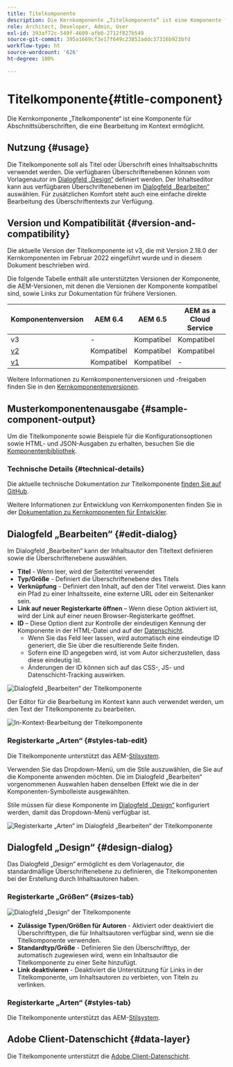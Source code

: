 ```yaml
---
title: Titelkomponente
description: Die Kernkomponente „Titelkomponente“ ist eine Komponente für Abschnittsüberschriften, die eine Bearbeitung im Kontext ermöglicht.
role: Architect, Developer, Admin, User
exl-id: 393af72c-549f-4609-afb0-2712f827b549
source-git-commit: 395a1669cf3e17f649c23852addc37316b923bfd
workflow-type: ht
source-wordcount: '626'
ht-degree: 100%

---
```


# Titelkomponente{#title-component}

Die Kernkomponente „Titelkomponente“ ist eine Komponente für Abschnittsüberschriften, die eine Bearbeitung im Kontext ermöglicht.

## Nutzung {#usage}

Die Titelkomponente soll als Titel oder Überschrift eines Inhaltsabschnitts verwendet werden. Die verfügbaren Überschriftenebenen können vom Vorlagenautor im [Dialogfeld „Design“](#design-dialog) definiert werden. Der Inhaltseditor kann aus verfügbaren Überschriftenebenen im [Dialogfeld „Bearbeiten“](#edit-dialog) auswählen. Für zusätzlichen Komfort steht auch eine einfache direkte Bearbeitung des Überschriftentexts zur Verfügung.

## Version und Kompatibilität {#version-and-compatibility}

Die aktuelle Version der Titelkomponente ist v3, die mit Version 2.18.0 der Kernkomponenten im Februar 2022 eingeführt wurde und in diesem Dokument beschrieben wird.

Die folgende Tabelle enthält alle unterstützten Versionen der Komponente, die AEM-Versionen, mit denen die Versionen der Komponente kompatibel sind, sowie Links zur Dokumentation für frühere Versionen.

| Komponentenversion | AEM 6.4 | AEM 6.5 | AEM as a Cloud Service |
|---|---|---|---|
| v3 | - | Kompatibel | Kompatibel |
| [v2](v2/title.md) | Kompatibel | Kompatibel | Kompatibel |
| [v1](v1/title-v1.md) | Kompatibel | Kompatibel | - |

Weitere Informationen zu Kernkomponentenversionen und -freigaben finden Sie in den [Kernkomponentenversionen](/help/versions.md).

## Musterkomponentenausgabe {#sample-component-output}

Um die Titelkomponente sowie Beispiele für die Konfigurationsoptionen sowie HTML- und JSON-Ausgaben zu erhalten, besuchen Sie die [Komponentenbibliothek](https://adobe.com/go/aem_cmp_library_title_de).

### Technische Details {#technical-details}

Die aktuelle technische Dokumentation zur Titelkomponente [finden Sie auf GitHub](https://adobe.com/go/aem_cmp_tech_title_v2_de).

Weitere Informationen zur Entwicklung von Kernkomponenten finden Sie in der [Dokumentation zu Kernkomponenten für Entwickler](/help/developing/overview.md).

## Dialogfeld „Bearbeiten“ {#edit-dialog}

Im Dialogfeld „Bearbeiten“ kann der Inhaltsautor den Titeltext definieren sowie die Überschriftenebene auswählen.

* **Titel** - Wenn leer, wird der Seitentitel verwendet
* **Typ/Größe** - Definiert die Überschriftenebene des Titels
* **Verknüpfung** - Definiert den Inhalt, auf den der Titel verweist. Dies kann ein Pfad zu einer Inhaltsseite, eine externe URL oder ein Seitenanker sein.
* **Link auf neuer Registerkarte öffnen** – Wenn diese Option aktiviert ist, wird der Link auf einer neuen Browser-Registerkarte geöffnet.
* **ID** – Diese Option dient zur Kontrolle der eindeutigen Kennung der Komponente in der HTML-Datei und auf der [Datenschicht](/help/developing/data-layer/overview.md).
   * Wenn Sie das Feld leer lassen, wird automatisch eine eindeutige ID generiert, die Sie über die resultierende Seite finden.
   * Sofern eine ID angegeben wird, ist vom Autor sicherzustellen, dass diese eindeutig ist.
   * Änderungen der ID können sich auf das CSS-, JS- und Datenschicht-Tracking auswirken.

![Dialogfeld „Bearbeiten“ der Titelkomponente](/help/assets/title-edit.png)

Der Editor für die Bearbeitung im Kontext kann auch verwendet werden, um den Text der Titelkomponente zu bearbeiten.

![In-Kontext-Bearbeitung der Titelkomponente](/help/assets/title-edit-inline.png)

### Registerkarte „Arten“ {#styles-tab-edit}

Die Titelkomponente unterstützt das AEM-[Stilsystem](/help/get-started/authoring.md#component-styling).

Verwenden Sie das Dropdown-Menü, um die Stile auszuwählen, die Sie auf die Komponente anwenden möchten. Die im Dialogfeld „Bearbeiten“ vorgenommenen Auswahlen haben denselben Effekt wie die in der Komponenten-Symbolleiste ausgewählten.

Stile müssen für diese Komponente im [Dialogfeld „Design“](#design-dialog) konfiguriert werden, damit das Dropdown-Menü verfügbar ist.

![Registerkarte „Arten“ im Dialogfeld „Bearbeiten“ der Titelkomponente](/help/assets/title-edit-styles.png)

## Dialogfeld „Design“ {#design-dialog}

Das Dialogfeld „Design“ ermöglicht es dem Vorlagenautor, die standardmäßige Überschriftenebene zu definieren, die Titelkomponenten bei der Erstellung durch Inhaltsautoren haben.

### Registerkarte „Größen“ {#sizes-tab}

![Dialogfeld „Design“ der Titelkomponente](/help/assets/title-design.png)

* **Zulässige Typen/Größen für Autoren** - Aktiviert oder deaktiviert die Überschrifttypen, die für Inhaltsautoren verfügbar sind, wenn sie die Titelkomponente verwenden.
* **Standardtyp/Größe** - Definieren Sie den Überschrifttyp, der automatisch zugewiesen wird, wenn ein Inhaltsautor die Titelkomponente zu einer Seite hinzufügt.
* **Link deaktivieren** - Deaktiviert die Unterstützung für Links in der Titelkomponente, um Inhaltsautoren zu verbieten, von Titeln zu verlinken.

### Registerkarte „Arten“ {#styles-tab}

Die Titelkomponente unterstützt das AEM-[Stilsystem](/help/get-started/authoring.md#component-styling).

## Adobe Client-Datenschicht {#data-layer}

Die Titelkomponente unterstützt die [Adobe Client-Datenschicht](/help/developing/data-layer/overview.md).
